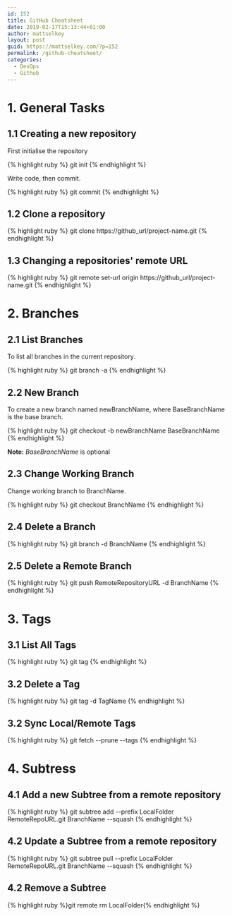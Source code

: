 ```yaml
---
id: 152
title: GitHub Cheatsheet
date: 2019-02-17T15:13:44+01:00
author: mattselkey
layout: post
guid: https://mattselkey.com/?p=152
permalink: /github-cheatsheet/
categories:
  - DevOps
  - Github
---
```

<!-- wp:heading {"level":1} -->
<h1>1. General Tasks</h1>
<!-- /wp:heading -->

<!-- wp:heading -->
<h2>1.1 Creating a new repository</h2>
<!-- /wp:heading -->

<!-- wp:paragraph -->
<p>First initialise the repository</p>
<!-- /wp:paragraph -->

<!-- wp:shortcode -->
{% highlight ruby %}
git init
{% endhighlight %}
<!-- /wp:shortcode -->

<!-- wp:paragraph -->
<p>Write code, then commit.</p>
<!-- /wp:paragraph -->

<!-- wp:shortcode -->
{% highlight ruby %}
git commit
{% endhighlight %}
<!-- /wp:shortcode -->

<!-- wp:heading -->
<h2>1.2 Clone a repository</h2>
<!-- /wp:heading -->

<!-- wp:shortcode -->
{% highlight ruby %} 
git clone https://github_url/project-name.git
{% endhighlight %}
<!-- /wp:shortcode -->

<!-- wp:heading -->
<h2>1.3 Changing a repositories' remote URL</h2>
<!-- /wp:heading -->

<!-- wp:shortcode -->
{% highlight ruby %}
git remote set-url origin https://github_url/project-name.git
{% endhighlight %}
<!-- /wp:shortcode -->

<!-- wp:heading {"level":1} -->
<h1>2. Branches</h1>
<!-- /wp:heading -->

<!-- wp:heading -->
<h2>2.1 List Branches</h2>
<!-- /wp:heading -->

<!-- wp:paragraph -->
<p>To list all branches in the current repository.</p>
<!-- /wp:paragraph -->

<!-- wp:shortcode -->
{% highlight ruby %}
git branch -a
{% endhighlight %}
<!-- /wp:shortcode -->

<!-- wp:heading -->
<h2>2.2 New Branch</h2>
<!-- /wp:heading -->

<!-- wp:paragraph -->
<p>To create a new branch named newBranchName, where BaseBranchName is the base branch.</p>
<!-- /wp:paragraph -->

<!-- wp:shortcode -->
{% highlight ruby %}
git checkout -b newBranchName BaseBranchName
{% endhighlight %}
<!-- /wp:shortcode -->

<!-- wp:paragraph -->
<p><strong>Note:</strong> <em>BaseBranchName</em> is optional</p>
<!-- /wp:paragraph -->

<!-- wp:heading -->
<h2>2.3 Change Working Branch</h2>
<!-- /wp:heading -->

<!-- wp:paragraph -->
<p>Change working branch to BranchName.</p>
<!-- /wp:paragraph -->

<!-- wp:shortcode -->
{% highlight ruby %}
git checkout BranchName
{% endhighlight %}
<!-- /wp:shortcode -->

<!-- wp:heading -->
<h2>2.4 Delete a Branch</h2>
<!-- /wp:heading -->

<!-- wp:shortcode -->
{% highlight ruby %}
git branch -d BranchName
{% endhighlight %}
<!-- /wp:shortcode -->

<!-- wp:heading -->
<h2>2.5 Delete a Remote Branch</h2>
<!-- /wp:heading -->

<!-- wp:shortcode -->
{% highlight ruby %}
git push RemoteRepositoryURL -d BranchName
{% endhighlight %}
<!-- /wp:shortcode -->

<!-- wp:heading {"level":1} -->
<h1>3. Tags</h1>
<!-- /wp:heading -->

<!-- wp:heading -->
<h2>3.1 List All Tags</h2>
<!-- /wp:heading -->

<!-- wp:shortcode -->
{% highlight ruby %}
git tag
{% endhighlight %}
<!-- /wp:shortcode -->

<!-- wp:heading -->
<h2>3.2 Delete a Tag</h2>
<!-- /wp:heading -->

<!-- wp:shortcode -->
{% highlight ruby %}
git tag -d TagName
{% endhighlight %}
<!-- /wp:shortcode -->

<!-- wp:heading -->
<h2>3.2 Sync Local/Remote Tags</h2>
<!-- /wp:heading -->

<!-- wp:shortcode -->
{% highlight ruby %}
git fetch --prune --tags
{% endhighlight %}
<!-- /wp:shortcode -->

<!-- wp:heading {"level":1} -->
<h1>4. Subtress</h1>
<!-- /wp:heading -->

<!-- wp:heading -->
<h2>4.1 Add a new Subtree from a remote repository</h2>
<!-- /wp:heading -->

<!-- wp:shortcode -->
{% highlight ruby %}
git subtree add --prefix LocalFolder RemoteRepoURL.git BranchName --squash
{% endhighlight %}
<!-- /wp:shortcode -->

<!-- wp:heading -->
<h2>4.2 Update a Subtree from a remote repository</h2>
<!-- /wp:heading -->

<!-- wp:shortcode -->
{% highlight ruby %}
git subtree pull --prefix LocalFolder RemoteRepoURL.git BranchName --squash
{% endhighlight %}
<!-- /wp:shortcode -->

<!-- wp:heading -->
<h2>4.2 Remove a Subtree</h2>
<!-- /wp:heading -->

<!-- wp:shortcode -->
{% highlight ruby %}git remote rm LocalFolder{% endhighlight %}
<!-- /wp:shortcode -->